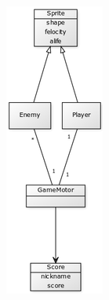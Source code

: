 <img src="https://github.com/JoonaHa/OTM-harjoitustyo/blob/master/dokumentaatio/Luokkakaavio(alustava).png">


